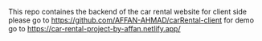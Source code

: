 This repo containes the backend of the car rental website 
for client side please go to https://github.com/AFFAN-AHMAD/carRental-client
for demo go to https://car-rental-project-by-affan.netlify.app/
